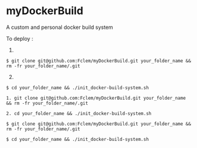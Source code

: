 # myDockerBuild
A custom and personal docker build system

To deploy :

1.
```console
$ git clone git@github.com:Fclem/myDockerBuild.git your_folder_name && rm -fr your_folder_name/.git
```

2.
```console
$ cd your_folder_name && ./init_docker-build-system.sh
```

```console
1. git clone git@github.com:Fclem/myDockerBuild.git your_folder_name && rm -fr your_folder_name/.git

2. cd your_folder_name && ./init_docker-build-system.sh
```

```console
$ git clone git@github.com:Fclem/myDockerBuild.git your_folder_name && rm -fr your_folder_name/.git

$ cd your_folder_name && ./init_docker-build-system.sh
```
